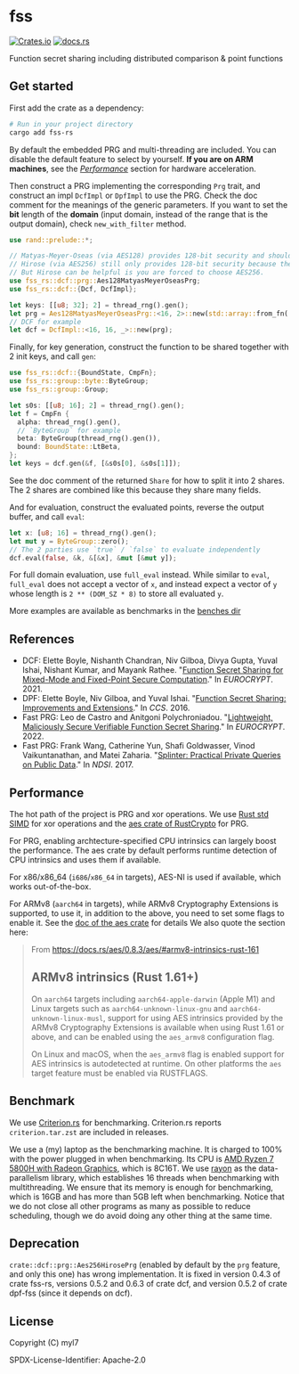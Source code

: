 # fss

[![Crates.io](https://img.shields.io/crates/d/fss-rs)](https://crates.io/crates/fss-rs)
[![docs.rs](https://img.shields.io/docsrs/fss-rs)](https://docs.rs/fss-rs)

Function secret sharing including distributed comparison & point functions

## Get started

First add the crate as a dependency:

```bash
# Run in your project directory
cargo add fss-rs
```

By default the embedded PRG and multi-threading are included.
You can disable the default feature to select by yourself.
**If you are on ARM machines**, see the [_Performance_](#performance) section for hardware acceleration.

Then construct a PRG implementing the corresponding `Prg` trait, and construct an impl `DcfImpl` or `DpfImpl` to use the PRG.
Check the doc comment for the meanings of the generic parameters.
If you want to set the **bit** length of the **domain** (input domain, instead of the range that is the output domain), check `new_with_filter` method.

```rust
use rand::prelude::*;

// Matyas-Meyer-Oseas (via AES128) provides 128-bit security and should be enough.
// Hirose (via AES256) still only provides 128-bit security because the output is not chained.
// But Hirose can be helpful is you are forced to choose AES256.
use fss_rs::dcf::prg::Aes128MatyasMeyerOseasPrg;
use fss_rs::dcf::{Dcf, DcfImpl};

let keys: [[u8; 32]; 2] = thread_rng().gen();
let prg = Aes128MatyasMeyerOseasPrg::<16, 2>::new(std::array::from_fn(|i| &keys[i]));
// DCF for example
let dcf = DcfImpl::<16, 16, _>::new(prg);
```

Finally, for key generation, construct the function to be shared together with 2 init keys, and call `gen`:

```rust
use fss_rs::dcf::{BoundState, CmpFn};
use fss_rs::group::byte::ByteGroup;
use fss_rs::group::Group;

let s0s: [[u8; 16]; 2] = thread_rng().gen();
let f = CmpFn {
  alpha: thread_rng().gen(),
  // `ByteGroup` for example
  beta: ByteGroup(thread_rng().gen()),
  bound: BoundState::LtBeta,
};
let keys = dcf.gen(&f, [&s0s[0], &s0s[1]]);
```

See the doc comment of the returned `Share` for how to split it into 2 shares.
The 2 shares are combined like this because they share many fields.

And for evaluation, construct the evaluated points, reverse the output buffer, and call `eval`:

```rust
let x: [u8; 16] = thread_rng().gen();
let mut y = ByteGroup::zero();
// The 2 parties use `true` / `false` to evaluate independently
dcf.eval(false, &k, &[&x], &mut [&mut y]);
```

For full domain evaluation, use `full_eval` instead.
While similar to `eval`, `full_eval` does not accept a vector of `x`, and instead expect a vector of `y` whose length is `2 ** (DOM_SZ * 8)` to store all evaluated `y`.

More examples are available as benchmarks in the [benches dir](./benches)

## References

- DCF: Elette Boyle, Nishanth Chandran, Niv Gilboa, Divya Gupta, Yuval Ishai, Nishant Kumar, and Mayank Rathee. "[Function Secret Sharing for Mixed-Mode and Fixed-Point Secure Computation](https://link.springer.com/chapter/10.1007/978-3-030-77886-6_30)." In _EUROCRYPT_. 2021.
- DPF: Elette Boyle, Niv Gilboa, and Yuval Ishai. "[Function Secret Sharing: Improvements and Extensions](https://eprint.iacr.org/2018/707)." In _CCS_. 2016.
- Fast PRG: Leo de Castro and Anitgoni Polychroniadou. "[Lightweight, Maliciously Secure Verifiable Function Secret Sharing](https://eprint.iacr.org/2021/580)." In _EUROCRYPT_. 2022.
- Fast PRG: Frank Wang, Catherine Yun, Shafi Goldwasser, Vinod Vaikuntanathan, and Matei Zaharia. "[Splinter: Practical Private Queries on Public Data](https://www.usenix.org/conference/nsdi17/technical-sessions/presentation/wang-frank)." In _NDSI_. 2017.

## Performance

The hot path of the project is PRG and xor operations.
We use [Rust std SIMD] for xor operations and the [aes crate of RustCrypto] for PRG.

[Rust std SIMD]: https://doc.rust-lang.org/std/simd/index.html
[aes crate of RustCrypto]: https://crates.io/crates/aes

For PRG, enabling archtecture-specified CPU intrinsics can largely boost the performance.
The aes crate by default performs runtime detection of CPU intrinsics and uses them if available.

For x86/x86_64 (`i686`/`x86_64` in targets), AES-NI is used if available, which works out-of-the-box.

For ARMv8 (`aarch64` in targets), while ARMv8 Cryptography Extensions is supported, to use it,
in addition to the above, you need to set some flags to enable it.
See the [doc of the aes crate] for details
We also quote the section here:

[doc of the aes crate]: https://docs.rs/aes/latest/aes/

> From <https://docs.rs/aes/0.8.3/aes/#armv8-intrinsics-rust-161>
>
> ## ARMv8 intrinsics (Rust 1.61+)
>
> On `aarch64` targets including `aarch64-apple-darwin` (Apple M1) and Linux
> targets such as `aarch64-unknown-linux-gnu` and `aarch64-unknown-linux-musl`,
> support for using AES intrinsics provided by the ARMv8 Cryptography Extensions
> is available when using Rust 1.61 or above, and can be enabled using the
> `aes_armv8` configuration flag.
>
> On Linux and macOS, when the `aes_armv8` flag is enabled support for AES
> intrinsics is autodetected at runtime. On other platforms the `aes`
> target feature must be enabled via RUSTFLAGS.

## Benchmark

We use [Criterion.rs] for benchmarking.
Criterion.rs reports `criterion.tar.zst` are included in releases.

We use a (my) laptop as the benchmarking machine.
It is charged to 100% with the power plugged in when benchmarking.
Its CPU is [AMD Ryzen 7 5800H with Radeon Graphics], which is 8C16T.
We use [rayon] as the data-parallelism library, which establishes 16 threads when benchmarking with multithreading.
We ensure that its memory is enough for benchmarking, which is 16GB and has more than 5GB left when benchmarking.
Notice that we do not close all other programs as many as possible to reduce scheduling, though we do avoid doing any other thing at the same time.

[Criterion.rs]: https://github.com/bheisler/criterion.rs
[AMD Ryzen 7 5800H with Radeon Graphics]: https://www.amd.com/en/products/apu/amd-ryzen-7-5800h
[rayon]: https://github.com/rayon-rs/rayon

## Deprecation

`crate::dcf::prg::Aes256HirosePrg` (enabled by default by the `prg` feature, and only this one) has wrong implementation.
It is fixed in version 0.4.3 of crate fss-rs, versions 0.5.2 and 0.6.3 of crate dcf, and version 0.5.2 of crate dpf-fss (since it depends on dcf).

## License

Copyright (C) myl7

SPDX-License-Identifier: Apache-2.0
